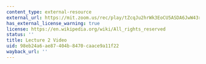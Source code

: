 ```yaml
---
content_type: external-resource
external_url: https://mit.zoom.us/rec/play/tZcqJu2hrWk3EoCU5ASDA6JwW43rJqOs0nQb8voJmEjgBnQBNVvybrFANuBdT4BwqQyhLs2fsHc_EOcH?continueMode=true&_x_zm_rtaid=ASHU40TnQm6DiHQVTVcqtg.1586018029563.8875e6e3159640b6b791712564660e4c&_x_zm_rhtaid=946
has_external_license_warning: true
license: https://en.wikipedia.org/wiki/All_rights_reserved
status: ''
title: Lecture 2 Video
uid: 98eb24a6-ae87-404b-8470-caace9a11f22
wayback_url: ''
---
```

